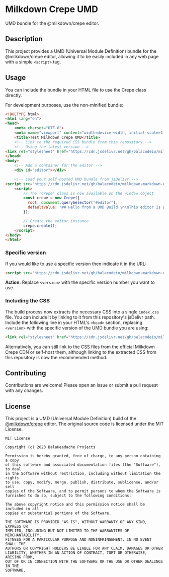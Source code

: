 # Milkdown Crepe UMD

UMD bundle for the @milkdown/crepe editor.

## Description

This project provides a UMD (Universal Module Definition) bundle for the @milkdown/crepe editor, allowing it to be easily included in any web page with a simple `<script>` tag.

## Usage

You can include the bundle in your HTML file to use the Crepe class directly.

For development purposes, use the non-minified bundle:

```html
<!DOCTYPE html>
<html lang="en">
<head>
    <meta charset="UTF-8">
    <meta name="viewport" content="width=device-width, initial-scale=1.0">
    <title>Test Milkdown Crepe UMD</title>
    <!-- Link to the required CSS bundle from this repository -->
    <!-- Using the latest version -->
<link rel="stylesheet" href="https://cdn.jsdelivr.net/gh/balacodeio/milkdown-markdown-editor-umd@latest/dist/latest/milkdown-crepe-bundle.umd.css">
</head>
<body>
    <!-- Add a container for the editor -->
    <div id="editor"></div>

    <!-- Load your self-hosted UMD bundle from jsDelivr -->
<script src="https://cdn.jsdelivr.net/gh/balacodeio/milkdown-markdown-editor-umd@latest/dist/latest/milkdown-crepe-bundle.umd.js"></script>
    <script>
        // The 'Crepe' class is now available on the window object
        const crepe = new Crepe({
          root: document.querySelector("#editor"),
          defaultValue: "## Hello from a UMD Build!\n\nThis editor is powered by a self-updating, automatically built UMD module.",
        });

        // Create the editor instance
        crepe.create();
    </script>
</body>
</html>
```

### Specific version

If you would like to use a specific version then indicate it in the URL:

```HTML
<script src="https://cdn.jsdelivr.net/gh/balacodeio/milkdown-markdown-editor-umd@<version>/dist/<version>/milkdown-crepe-bundle-<version>.min.js"></script> <!-- Minified bundle -->
```
**Action:** Replace `<version>` with the specific version number you want to use.

### Including the CSS

The build process now extracts the necessary CSS into a single `index.css` file. You can include it by linking to it from this repository's jsDelivr path. Include the following line in your HTML's `<head>` section, replacing `<version>` with the specific version of the UMD bundle you are using:

```html
<link rel="stylesheet" href="https://cdn.jsdelivr.net/gh/balacodeio/milkdown-markdown-editor-umd@<version>/dist/<version>/milkdown-crepe-bundle.umd.css">
```

Alternatively, you can still link to the CSS files from the official Milkdown Crepe CDN or self-host them, although linking to the extracted CSS from this repository is now the recommended method.

## Contributing

Contributions are welcome! Please open an issue or submit a pull request with any changes.

## License

This project is a UMD (Universal Module Definition) build of the [@milkdown/crepe](https://github.com/Milkdown/milkdown) editor. The original source code is licensed under the MIT License.

```Text
MIT License

Copyright (c) 2023 BalaHeadache Projects

Permission is hereby granted, free of charge, to any person obtaining a copy
of this software and associated documentation files (the "Software"), to deal
in the Software without restriction, including without limitation the rights
to use, copy, modify, merge, publish, distribute, sublicense, and/or sell
copies of the Software, and to permit persons to whom the Software is
furnished to do so, subject to the following conditions:

The above copyright notice and this permission notice shall be included in all
copies or substantial portions of the Software.

THE SOFTWARE IS PROVIDED "AS IS", WITHOUT WARRANTY OF ANY KIND, EXPRESS OR
IMPLIED, INCLUDING BUT NOT LIMITED TO THE WARRANTIES OF MERCHANTABILITY,
FITNESS FOR A PARTICULAR PURPOSE AND NONINFRINGEMENT. IN NO EVENT SHALL THE
AUTHORS OR COPYRIGHT HOLDERS BE LIABLE FOR ANY CLAIM, DAMAGES OR OTHER
LIABILITY, WHETHER IN AN ACTION OF CONTRACT, TORT OR OTHERWISE, ARISING FROM,
OUT OF OR IN CONNECTION WITH THE SOFTWARE OR THE USE OR OTHER DEALINGS IN THE
SOFTWARE.
